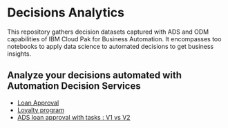 # Decisions Analytics

This repository gathers decision datasets captured with ADS and ODM capabilities of IBM Cloud Pak for Business Automation.
It encompasses too notebooks to apply data science to automated decisions to get business insights.

## Analyze your decisions automated with Automation Decision Services
   * [Loan Approval](https://nbviewer.org/github/DecisionsDev/decisions-analytics/blob/main/notebooks/ADS/ads-loanvalidation-analytics.ipynb)
   * [Loyalty program](https://nbviewer.org/github/DecisionsDev/decisions-analytics/blob/main/notebooks/ADS/ads-loyaltyprogram-analytics.ipynb)
   * [ADS loan approval with tasks : V1 vs V2](https://nbviewer.org/github/DecisionsDev/decisions-analytics/blob/main/notebooks/ADS/ads-loanvalidation-analytics.ipynb)

